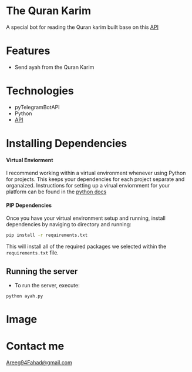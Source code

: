 # The Quran Karim

A special bot for reading the Quran karim built base on this [API](http://api.alquran.cloud/ayah/1)  

# Features
- Send ayah from the Quran Karim 

# Technologies
- pyTelegramBotAPI
- Python
- [API](http://api.alquran.cloud/ayah/1)

# Installing Dependencies

#### Virtual Enviorment 

I recommend working within a virtual environment whenever using Python for projects. This keeps your dependencies for each project separate and organaized. Instructions for setting up a virual enviornment for your platform can be found in the [python docs](https://packaging.python.org/guides/installing-using-pip-and-virtual-environments/)

#### PIP Dependencies

Once you have your virtual environment setup and running, install dependencies by naviging to directory and running:

```bash
pip install -r requirements.txt
```

This will install all of the required packages we selected within the `requirements.txt` file.

## Running the server

- To run the server, execute:

```
python ayah.py
```

# Image


# Contact me 
Areeg94Fahad@gmail.com



